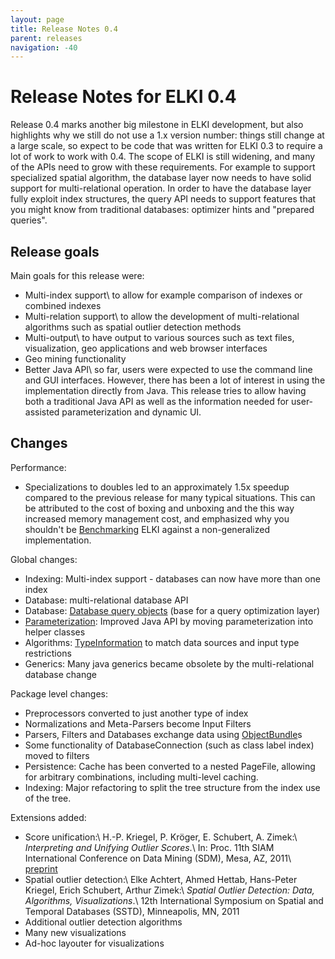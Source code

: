 ```yaml
---
layout: page
title: Release Notes 0.4
parent: releases
navigation: -40
---
```



Release Notes for ELKI 0.4
==========================

Release 0.4 marks another big milestone in ELKI development, but also highlights why we still do not use a 1.x version number: things still change at a large scale, so expect to be code that was written for ELKI 0.3 to require a lot of work to work with 0.4. The scope of ELKI is still widening, and many of the APIs need to grow with these requirements. For example to support specialized spatial algorithm, the database layer now needs to have solid support for multi-relational operation. In order to have the database layer fully exploit index structures, the query API needs to support features that you might know from traditional databases: optimizer hints and "prepared queries".

Release goals
-------------

Main goals for this release were:

* Multi-index support\\
to allow for example comparison of indexes or combined indexes
* Multi-relation support\\
to allow the development of multi-relational algorithms such as spatial outlier detection methods
* Multi-output\\
to have output to various sources such as text files, visualization, geo applications and web browser interfaces
* Geo mining functionality
* Better Java API\\
so far, users were expected to use the command line and GUI interfaces. However, there has been a lot of interest in using the implementation directly from Java. This release tries to allow having both a traditional Java API as well as the information needed for user-assisted parameterization and dynamic UI.

Changes
-------

Performance:

* Specializations to doubles led to an approximately 1.5x speedup compared to the previous release for many typical situations. This can be attributed to the cost of boxing and unboxing and the this way increased memory management cost, and emphasized why you shouldn't be [Benchmarking](/benchmarking) ELKI against a non-generalized implementation.

Global changes:

* Indexing: Multi-index support - databases can now have more than one index
* Database: multi-relational database API
* Database: [Database query objects](/dev/query) (base for a query optimization layer)
* [Parameterization](/dev/parameterization): Improved Java API by moving parameterization into helper classes
* Algorithms: [TypeInformation](/dev/typeinformation) to match data sources and input type restrictions
* Generics: Many java generics became obsolete by the multi-relational database change

Package level changes:

* Preprocessors converted to just another type of index
* Normalizations and Meta-Parsers become Input Filters
* Parsers, Filters and Databases exchange data using [ObjectBundle](/dev/object_bundle)s
* Some functionality of DatabaseConnection (such as class label index) moved to filters
* Persistence: Cache has been converted to a nested PageFile, allowing for arbitrary combinations, including multi-level caching.
* Indexing: Major refactoring to split the tree structure from the index use of the tree.

Extensions added:

* Score unification:\\
  H.-P. Kriegel, P. Kröger, E. Schubert, A. Zimek:\\
  *Interpreting and Unifying Outlier Scores*.\\
  In: Proc. 11th SIAM International Conference on Data Mining (SDM), Mesa, AZ, 2011\\
  [preprint](http://www.dbs.ifi.lmu.de/~zimek/publications/SDM2011/SDM11-outlier-preprint.pdf)
* Spatial outlier detection:\\
  Elke Achtert, Ahmed Hettab, Hans-Peter Kriegel, Erich Schubert, Arthur Zimek:\\
  *Spatial Outlier Detection: Data, Algorithms, Visualizations*.\\
  12th International Symposium on Spatial and Temporal Databases (SSTD), Minneapolis, MN, 2011
* Additional outlier detection algorithms
* Many new visualizations
* Ad-hoc layouter for visualizations


